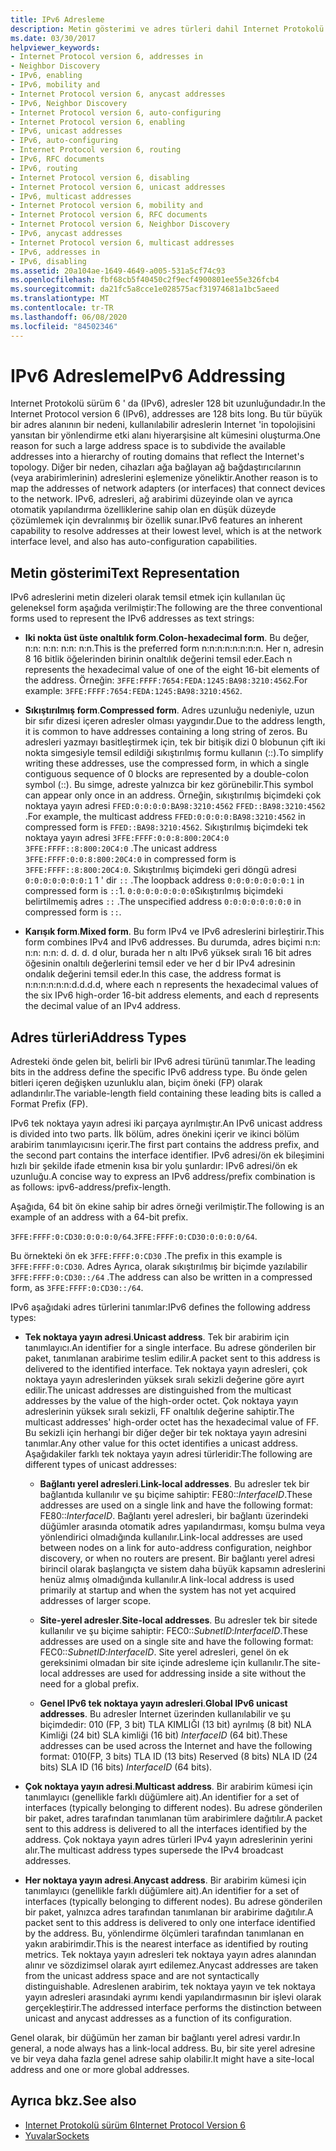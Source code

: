 ```yaml
---
title: IPv6 Adresleme
description: Metin gösterimi ve adres türleri dahil Internet Protokolü sürüm 6 (IPv6), adresler hakkında bilgi edinin.
ms.date: 03/30/2017
helpviewer_keywords:
- Internet Protocol version 6, addresses in
- Neighbor Discovery
- IPv6, enabling
- IPv6, mobility and
- Internet Protocol version 6, anycast addresses
- IPv6, Neighbor Discovery
- Internet Protocol version 6, auto-configuring
- Internet Protocol version 6, enabling
- IPv6, unicast addresses
- IPv6, auto-configuring
- Internet Protocol version 6, routing
- IPv6, RFC documents
- IPv6, routing
- Internet Protocol version 6, disabling
- Internet Protocol version 6, unicast addresses
- IPv6, multicast addresses
- Internet Protocol version 6, mobility and
- Internet Protocol version 6, RFC documents
- Internet Protocol version 6, Neighbor Discovery
- IPv6, anycast addresses
- Internet Protocol version 6, multicast addresses
- IPv6, addresses in
- IPv6, disabling
ms.assetid: 20a104ae-1649-4649-a005-531a5cf74c93
ms.openlocfilehash: fbf68cb5f40450c2f9ecf4900801ee55e326fcb4
ms.sourcegitcommit: da21fc5a8cce1e028575acf31974681a1bc5aeed
ms.translationtype: MT
ms.contentlocale: tr-TR
ms.lasthandoff: 06/08/2020
ms.locfileid: "84502346"
---
```

# <a name="ipv6-addressing"></a><span data-ttu-id="4b1b4-103">IPv6 Adresleme</span><span class="sxs-lookup"><span data-stu-id="4b1b4-103">IPv6 Addressing</span></span>

<span data-ttu-id="4b1b4-104">Internet Protokolü sürüm 6 ' da (IPv6), adresler 128 bit uzunluğundadır.</span><span class="sxs-lookup"><span data-stu-id="4b1b4-104">In the Internet Protocol version 6 (IPv6), addresses are 128 bits long.</span></span> <span data-ttu-id="4b1b4-105">Bu tür büyük bir adres alanının bir nedeni, kullanılabilir adreslerin Internet 'in topolojisini yansıtan bir yönlendirme etki alanı hiyerarşisine alt kümesini oluşturma.</span><span class="sxs-lookup"><span data-stu-id="4b1b4-105">One reason for such a large address space is to subdivide the available addresses into a hierarchy of routing domains that reflect the Internet's topology.</span></span> <span data-ttu-id="4b1b4-106">Diğer bir neden, cihazları ağa bağlayan ağ bağdaştırıcılarının (veya arabirimlerinin) adreslerini eşlemenize yöneliktir.</span><span class="sxs-lookup"><span data-stu-id="4b1b4-106">Another reason is to map the addresses of network adapters (or interfaces) that connect devices to the network.</span></span> <span data-ttu-id="4b1b4-107">IPv6, adresleri, ağ arabirimi düzeyinde olan ve ayrıca otomatik yapılandırma özelliklerine sahip olan en düşük düzeyde çözümlemek için devralınmış bir özellik sunar.</span><span class="sxs-lookup"><span data-stu-id="4b1b4-107">IPv6 features an inherent capability to resolve addresses at their lowest level, which is at the network interface level, and also has auto-configuration capabilities.</span></span>

## <a name="text-representation"></a><span data-ttu-id="4b1b4-108">Metin gösterimi</span><span class="sxs-lookup"><span data-stu-id="4b1b4-108">Text Representation</span></span>

<span data-ttu-id="4b1b4-109">IPv6 adreslerini metin dizeleri olarak temsil etmek için kullanılan üç geleneksel form aşağıda verilmiştir:</span><span class="sxs-lookup"><span data-stu-id="4b1b4-109">The following are the three conventional forms used to represent the IPv6 addresses as text strings:</span></span>

- <span data-ttu-id="4b1b4-110">**Iki nokta üst üste onaltılık form**.</span><span class="sxs-lookup"><span data-stu-id="4b1b4-110">**Colon-hexadecimal form**.</span></span> <span data-ttu-id="4b1b4-111">Bu değer, n:n: n:n: n:n: n:n.</span><span class="sxs-lookup"><span data-stu-id="4b1b4-111">This is the preferred form n:n:n:n:n:n:n:n.</span></span> <span data-ttu-id="4b1b4-112">Her n, adresin 8 16 bitlik öğelerinden birinin onaltılık değerini temsil eder.</span><span class="sxs-lookup"><span data-stu-id="4b1b4-112">Each n represents the hexadecimal value of one of the eight 16-bit elements of the address.</span></span> <span data-ttu-id="4b1b4-113">Örneğin: `3FFE:FFFF:7654:FEDA:1245:BA98:3210:4562`.</span><span class="sxs-lookup"><span data-stu-id="4b1b4-113">For example: `3FFE:FFFF:7654:FEDA:1245:BA98:3210:4562`.</span></span>

- <span data-ttu-id="4b1b4-114">**Sıkıştırılmış form**.</span><span class="sxs-lookup"><span data-stu-id="4b1b4-114">**Compressed form**.</span></span> <span data-ttu-id="4b1b4-115">Adres uzunluğu nedeniyle, uzun bir sıfır dizesi içeren adresler olması yaygındır.</span><span class="sxs-lookup"><span data-stu-id="4b1b4-115">Due to the address length, it is common to have addresses containing a long string of zeros.</span></span> <span data-ttu-id="4b1b4-116">Bu adresleri yazmayı basitleştirmek için, tek bir bitişik dizi 0 blobunun çift iki nokta simgesiyle temsil edildiği sıkıştırılmış formu kullanın (::).</span><span class="sxs-lookup"><span data-stu-id="4b1b4-116">To simplify writing these addresses, use the compressed form, in which a single contiguous sequence of 0 blocks are represented by a double-colon symbol (::).</span></span> <span data-ttu-id="4b1b4-117">Bu simge, adreste yalnızca bir kez görünebilir.</span><span class="sxs-lookup"><span data-stu-id="4b1b4-117">This symbol can appear only once in an address.</span></span> <span data-ttu-id="4b1b4-118">Örneğin, sıkıştırılmış biçimdeki çok noktaya yayın adresi `FFED:0:0:0:0:BA98:3210:4562` `FFED::BA98:3210:4562` .</span><span class="sxs-lookup"><span data-stu-id="4b1b4-118">For example, the multicast address `FFED:0:0:0:0:BA98:3210:4562` in compressed form is `FFED::BA98:3210:4562`.</span></span> <span data-ttu-id="4b1b4-119">Sıkıştırılmış biçimdeki tek noktaya yayın adresi `3FFE:FFFF:0:0:8:800:20C4:0` `3FFE:FFFF::8:800:20C4:0` .</span><span class="sxs-lookup"><span data-stu-id="4b1b4-119">The unicast address `3FFE:FFFF:0:0:8:800:20C4:0` in compressed form is `3FFE:FFFF::8:800:20C4:0`.</span></span> <span data-ttu-id="4b1b4-120">Sıkıştırılmış biçimdeki geri döngü adresi `0:0:0:0:0:0:0:1` 1 ' dir `::` .</span><span class="sxs-lookup"><span data-stu-id="4b1b4-120">The loopback address `0:0:0:0:0:0:0:1` in compressed form is `::`1.</span></span> <span data-ttu-id="4b1b4-121">`0:0:0:0:0:0:0:0`Sıkıştırılmış biçimdeki belirtilmemiş adres `::` .</span><span class="sxs-lookup"><span data-stu-id="4b1b4-121">The unspecified address `0:0:0:0:0:0:0:0` in compressed form is `::`.</span></span>

- <span data-ttu-id="4b1b4-122">**Karışık form**.</span><span class="sxs-lookup"><span data-stu-id="4b1b4-122">**Mixed form**.</span></span> <span data-ttu-id="4b1b4-123">Bu form IPv4 ve IPv6 adreslerini birleştirir.</span><span class="sxs-lookup"><span data-stu-id="4b1b4-123">This form combines IPv4 and IPv6 addresses.</span></span> <span data-ttu-id="4b1b4-124">Bu durumda, adres biçimi n:n: n:n: n:n: d. d. d. d olur, burada her n altı IPv6 yüksek sıralı 16 bit adres öğesinin onaltılı değerlerini temsil eder ve her d bir IPv4 adresinin ondalık değerini temsil eder.</span><span class="sxs-lookup"><span data-stu-id="4b1b4-124">In this case, the address format is n:n:n:n:n:n:d.d.d.d, where each n represents the hexadecimal values of the six IPv6 high-order 16-bit address elements, and each d represents the decimal value of an IPv4 address.</span></span>

## <a name="address-types"></a><span data-ttu-id="4b1b4-125">Adres türleri</span><span class="sxs-lookup"><span data-stu-id="4b1b4-125">Address Types</span></span>

<span data-ttu-id="4b1b4-126">Adresteki önde gelen bit, belirli bir IPv6 adresi türünü tanımlar.</span><span class="sxs-lookup"><span data-stu-id="4b1b4-126">The leading bits in the address define the specific IPv6 address type.</span></span> <span data-ttu-id="4b1b4-127">Bu önde gelen bitleri içeren değişken uzunluklu alan, biçim öneki (FP) olarak adlandırılır.</span><span class="sxs-lookup"><span data-stu-id="4b1b4-127">The variable-length field containing these leading bits is called a Format Prefix (FP).</span></span>

<span data-ttu-id="4b1b4-128">IPv6 tek noktaya yayın adresi iki parçaya ayrılmıştır.</span><span class="sxs-lookup"><span data-stu-id="4b1b4-128">An IPv6 unicast address is divided into two parts.</span></span> <span data-ttu-id="4b1b4-129">İlk bölüm, adres önekini içerir ve ikinci bölüm arabirim tanımlayıcısını içerir.</span><span class="sxs-lookup"><span data-stu-id="4b1b4-129">The first part contains the address prefix, and the second part contains the interface identifier.</span></span> <span data-ttu-id="4b1b4-130">IPv6 adresi/ön ek bileşimini hızlı bir şekilde ifade etmenin kısa bir yolu şunlardır: IPv6 adresi/ön ek uzunluğu.</span><span class="sxs-lookup"><span data-stu-id="4b1b4-130">A concise way to express an IPv6 address/prefix combination is as follows: ipv6-address/prefix-length.</span></span>

<span data-ttu-id="4b1b4-131">Aşağıda, 64 bit ön ekine sahip bir adres örneği verilmiştir.</span><span class="sxs-lookup"><span data-stu-id="4b1b4-131">The following is an example of an address with a 64-bit prefix.</span></span>

<span data-ttu-id="4b1b4-132">`3FFE:FFFF:0:CD30:0:0:0:0/64`.</span><span class="sxs-lookup"><span data-stu-id="4b1b4-132">`3FFE:FFFF:0:CD30:0:0:0:0/64`.</span></span>

<span data-ttu-id="4b1b4-133">Bu örnekteki ön ek `3FFE:FFFF:0:CD30` .</span><span class="sxs-lookup"><span data-stu-id="4b1b4-133">The prefix in this example is `3FFE:FFFF:0:CD30`.</span></span> <span data-ttu-id="4b1b4-134">Adres Ayrıca, olarak sıkıştırılmış bir biçimde yazılabilir `3FFE:FFFF:0:CD30::/64` .</span><span class="sxs-lookup"><span data-stu-id="4b1b4-134">The address can also be written in a compressed form, as `3FFE:FFFF:0:CD30::/64`.</span></span>

<span data-ttu-id="4b1b4-135">IPv6 aşağıdaki adres türlerini tanımlar:</span><span class="sxs-lookup"><span data-stu-id="4b1b4-135">IPv6 defines the following address types:</span></span>

- <span data-ttu-id="4b1b4-136">**Tek noktaya yayın adresi**.</span><span class="sxs-lookup"><span data-stu-id="4b1b4-136">**Unicast address**.</span></span> <span data-ttu-id="4b1b4-137">Tek bir arabirim için tanımlayıcı.</span><span class="sxs-lookup"><span data-stu-id="4b1b4-137">An identifier for a single interface.</span></span> <span data-ttu-id="4b1b4-138">Bu adrese gönderilen bir paket, tanımlanan arabirime teslim edilir.</span><span class="sxs-lookup"><span data-stu-id="4b1b4-138">A packet sent to this address is delivered to the identified interface.</span></span> <span data-ttu-id="4b1b4-139">Tek noktaya yayın adresleri, çok noktaya yayın adreslerinden yüksek sıralı sekizli değerine göre ayırt edilir.</span><span class="sxs-lookup"><span data-stu-id="4b1b4-139">The unicast addresses are distinguished from the multicast addresses by the value of the high-order octet.</span></span> <span data-ttu-id="4b1b4-140">Çok noktaya yayın adreslerinin yüksek sıralı sekizli, FF onaltılık değerine sahiptir.</span><span class="sxs-lookup"><span data-stu-id="4b1b4-140">The multicast addresses' high-order octet has the hexadecimal value of FF.</span></span> <span data-ttu-id="4b1b4-141">Bu sekizli için herhangi bir diğer değer bir tek noktaya yayın adresini tanımlar.</span><span class="sxs-lookup"><span data-stu-id="4b1b4-141">Any other value for this octet identifies a unicast address.</span></span> <span data-ttu-id="4b1b4-142">Aşağıdakiler farklı tek noktaya yayın adresi türleridir:</span><span class="sxs-lookup"><span data-stu-id="4b1b4-142">The following are different types of unicast addresses:</span></span>

  - <span data-ttu-id="4b1b4-143">**Bağlantı yerel adresleri**.</span><span class="sxs-lookup"><span data-stu-id="4b1b4-143">**Link-local addresses**.</span></span> <span data-ttu-id="4b1b4-144">Bu adresler tek bir bağlantıda kullanılır ve şu biçime sahiptir: FE80::*InterfaceID*.</span><span class="sxs-lookup"><span data-stu-id="4b1b4-144">These addresses are used on a single link and have the following format: FE80::*InterfaceID*.</span></span> <span data-ttu-id="4b1b4-145">Bağlantı yerel adresleri, bir bağlantı üzerindeki düğümler arasında otomatik adres yapılandırması, komşu bulma veya yönlendirici olmadığında kullanılır.</span><span class="sxs-lookup"><span data-stu-id="4b1b4-145">Link-local addresses are used between nodes on a link for auto-address configuration, neighbor discovery, or when no routers are present.</span></span> <span data-ttu-id="4b1b4-146">Bir bağlantı yerel adresi birincil olarak başlangıçta ve sistem daha büyük kapsamın adreslerini henüz almış olmadığında kullanılır.</span><span class="sxs-lookup"><span data-stu-id="4b1b4-146">A link-local address is used primarily at startup and when the system has not yet acquired addresses of larger scope.</span></span>

  - <span data-ttu-id="4b1b4-147">**Site-yerel adresler**.</span><span class="sxs-lookup"><span data-stu-id="4b1b4-147">**Site-local addresses**.</span></span> <span data-ttu-id="4b1b4-148">Bu adresler tek bir sitede kullanılır ve şu biçime sahiptir: FEC0::*SubnetID*:*InterfaceID*.</span><span class="sxs-lookup"><span data-stu-id="4b1b4-148">These addresses are used on a single site and have the following format: FEC0::*SubnetID*:*InterfaceID*.</span></span> <span data-ttu-id="4b1b4-149">Site yerel adresleri, genel ön ek gereksinimi olmadan bir site içinde adresleme için kullanılır.</span><span class="sxs-lookup"><span data-stu-id="4b1b4-149">The site-local addresses are used for addressing inside a site without the need for a global prefix.</span></span>

  - <span data-ttu-id="4b1b4-150">**Genel IPv6 tek noktaya yayın adresleri**.</span><span class="sxs-lookup"><span data-stu-id="4b1b4-150">**Global IPv6 unicast addresses**.</span></span> <span data-ttu-id="4b1b4-151">Bu adresler Internet üzerinden kullanılabilir ve şu biçimdedir: 010 (FP, 3 bit) TLA KIMLIĞI (13 bit) ayrılmış (8 bit) NLA Kimliği (24 bit) SLA kimliği (16 bit) *InterfaceID* (64 bit).</span><span class="sxs-lookup"><span data-stu-id="4b1b4-151">These addresses can be used across the Internet and have the following format: 010(FP, 3 bits) TLA ID (13 bits) Reserved (8 bits) NLA ID (24 bits) SLA ID (16 bits) *InterfaceID* (64 bits).</span></span>

- <span data-ttu-id="4b1b4-152">**Çok noktaya yayın adresi**.</span><span class="sxs-lookup"><span data-stu-id="4b1b4-152">**Multicast address**.</span></span> <span data-ttu-id="4b1b4-153">Bir arabirim kümesi için tanımlayıcı (genellikle farklı düğümlere ait).</span><span class="sxs-lookup"><span data-stu-id="4b1b4-153">An identifier for a set of interfaces (typically belonging to different nodes).</span></span> <span data-ttu-id="4b1b4-154">Bu adrese gönderilen bir paket, adres tarafından tanımlanan tüm arabirimlere dağıtılır.</span><span class="sxs-lookup"><span data-stu-id="4b1b4-154">A packet sent to this address is delivered to all the interfaces identified by the address.</span></span> <span data-ttu-id="4b1b4-155">Çok noktaya yayın adres türleri IPv4 yayın adreslerinin yerini alır.</span><span class="sxs-lookup"><span data-stu-id="4b1b4-155">The multicast address types supersede the IPv4 broadcast addresses.</span></span>

- <span data-ttu-id="4b1b4-156">**Her noktaya yayın adresi**.</span><span class="sxs-lookup"><span data-stu-id="4b1b4-156">**Anycast address**.</span></span> <span data-ttu-id="4b1b4-157">Bir arabirim kümesi için tanımlayıcı (genellikle farklı düğümlere ait).</span><span class="sxs-lookup"><span data-stu-id="4b1b4-157">An identifier for a set of interfaces (typically belonging to different nodes).</span></span> <span data-ttu-id="4b1b4-158">Bu adrese gönderilen bir paket, yalnızca adres tarafından tanımlanan bir arabirime dağıtılır.</span><span class="sxs-lookup"><span data-stu-id="4b1b4-158">A packet sent to this address is delivered to only one interface identified by the address.</span></span> <span data-ttu-id="4b1b4-159">Bu, yönlendirme ölçümleri tarafından tanımlanan en yakın arabirimdir.</span><span class="sxs-lookup"><span data-stu-id="4b1b4-159">This is the nearest interface as identified by routing metrics.</span></span> <span data-ttu-id="4b1b4-160">Tek noktaya yayın adresleri tek noktaya yayın adres alanından alınır ve sözdizimsel olarak ayırt edilemez.</span><span class="sxs-lookup"><span data-stu-id="4b1b4-160">Anycast addresses are taken from the unicast address space and are not syntactically distinguishable.</span></span> <span data-ttu-id="4b1b4-161">Adreslenen arabirim, tek noktaya yayın ve tek noktaya yayın adresleri arasındaki ayrımı kendi yapılandırmasının bir işlevi olarak gerçekleştirir.</span><span class="sxs-lookup"><span data-stu-id="4b1b4-161">The addressed interface performs the distinction between unicast and anycast addresses as a function of its configuration.</span></span>

<span data-ttu-id="4b1b4-162">Genel olarak, bir düğümün her zaman bir bağlantı yerel adresi vardır.</span><span class="sxs-lookup"><span data-stu-id="4b1b4-162">In general, a node always has a link-local address.</span></span> <span data-ttu-id="4b1b4-163">Bu, bir site yerel adresine ve bir veya daha fazla genel adrese sahip olabilir.</span><span class="sxs-lookup"><span data-stu-id="4b1b4-163">It might have a site-local address and one or more global addresses.</span></span>

## <a name="see-also"></a><span data-ttu-id="4b1b4-164">Ayrıca bkz.</span><span class="sxs-lookup"><span data-stu-id="4b1b4-164">See also</span></span>

- [<span data-ttu-id="4b1b4-165">Internet Protokolü sürüm 6</span><span class="sxs-lookup"><span data-stu-id="4b1b4-165">Internet Protocol Version 6</span></span>](internet-protocol-version-6.md)
- [<span data-ttu-id="4b1b4-166">Yuvalar</span><span class="sxs-lookup"><span data-stu-id="4b1b4-166">Sockets</span></span>](sockets.md)
